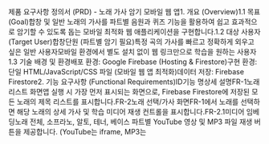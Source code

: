 제품 요구사항 정의서 (PRD) - 노래 가사 암기 모바일 웹 앱1. 개요 (Overview)1.1 목표 (Goal)합창 및 일반 노래의 가사를 파트별 음원과 퀴즈 기능을 활용하여 쉽고 효과적으로 암기할 수 있도록 돕는 모바일 최적화 웹 애플리케이션을 구현합니다.1.2 대상 사용자 (Target User)합창단원 (파트별 암기 필요)특정 곡의 가사를 빠르고 정확하게 외우고 싶은 일반 사용자모바일 환경에서 별도 설치 없이 웹 링크만으로 학습을 원하는 사용자1.3 기술 배경 및 환경배포 환경: Google Firebase (Hosting & Firestore)구현 환경: 단일 HTML/JavaScript/CSS 파일 (모바일 웹 앱 최적화)데이터 저장: Firebase Firestore2. 기능 요구사항 (Functional Requirements)ID기능 명상세 설명FR-1노래 리스트 화면앱 실행 시 가장 먼저 표시되는 화면으로, Firebase Firestore에 저장된 모든 노래의 제목 리스트를 표시합니다.FR-2노래 선택/가사 화면FR-1에서 노래를 선택하면 해당 노래의 상세 가사 및 학습 미디어 재생 컨트롤을 표시합니다.FR-2.1미디어 임베딩노래 전체, 소프라노, 알토, 테너, 베이스 파트별 YouTube 영상 및 MP3 파일 재생 버튼을 제공합니다. (YouTube는 iframe, MP3는 <audio> 태그 사용)FR-2.2파트별 구분가사 화면에서 해당 노래가 합창곡일 경우 파트(S/A/T/B 등)별로 가사 구분을 명확히 표시합니다.FR-3암기 가이드 메뉴암기 가이드에 대한 설명이 표시되는 전용 화면을 제공합니다. (예: 암기 순서, 팁 등)FR-43단계 랜덤 가사 퀴즈가사 암기 수준을 테스트할 수 있는 3단계 퀴즈 기능을 제공하며, 퀴즈 화면의 레이아웃은 FR-2와 동일합니다.FR-4.1퀴즈 단계1단계: 핵심 단어 랜덤 가림 (약 10%), 2단계: 구절 내 주요 단어 랜덤 가림 (약 30%), 3단계: 문장 단위 랜덤 가림 (약 60%)을 구현합니다.FR-4.2정답 확인가려진 단어/구절 부분을 터치(클릭)하면 해당 부분이 원래의 가사 단어로 즉시 복원되어 표시됩니다.3. 비기능 요구사항 (Non-Functional Requirements)ID요구사항상세 설명NFR-1반응형 디자인모바일 환경(Portrait Mode)에 최적화된 레이아웃을 제공하며, 모든 기기에서 직관적으로 사용할 수 있는 GUI를 구현합니다.NFR-2접근성웹 링크(URL)만으로 별도의 설치 과정 없이 즉시 실행 가능해야 합니다.NFR-3데이터 실시간 동기화Firestore를 사용하여 노래 데이터 변경 시 앱에 실시간으로 반영되어야 합니다.NFR-4성능화면 전환 및 미디어 로딩 속도를 최적화하여 쾌적한 학습 환경을 제공해야 합니다.4. 기술 및 데이터 환경4.1 Firebase 설정 (Mandatory Configuration)제공된 Firebase 설정을 사용하여 앱을 초기화합니다.const firebaseConfig = {
  apiKey: "AIzaSyDN_WK-HTomdV4z6uCC02NsfzY5-mCwvjM",
  authDomain: "rothem-song.firebaseapp.com",
  projectId: "rothem-song",
  storageBucket: "rothem-song.firebasestorage.app",
  messagingSenderId: "918398728725",
  appId: "1:918398728725:web:2cb70327cad1c24bbbec1c"
};
// 참고: 인증은 익명 인증(signInAnonymously)을 기본으로 사용합니다.
4.2 데이터 모델 (Firestore Structure)Firebase Firestore의 /artifacts/{__app_id}/public/data/songs 컬렉션에 노래 데이터를 저장합니다.문서 구조 (Document Structure for each song):필드명타입설명idString고유 IDtitleString노래 제목lyricsString전체 가사 텍스트 (줄 바꿈 포함)mediaMap미디어 링크 모음media.fullMap전체 곡 미디어media.full.youtubeString전체 곡 YouTube 임베드 URLmedia.full.mp3String전체 곡 MP3 URLmedia.partsMap파트별 미디어media.parts.sopranoMap소프라노 파트 미디어media.parts.soprano.youtubeString소프라노 YouTube 임베드 URLmedia.parts.soprano.mp3String소프라노 MP3 URLmedia.parts.altoMap알토 파트 미디어 (동일 구조)media.parts.tenorMap테너 파트 미디어 (동일 구조)media.parts.bassMap베이스 파트 미디어 (동일 구조)